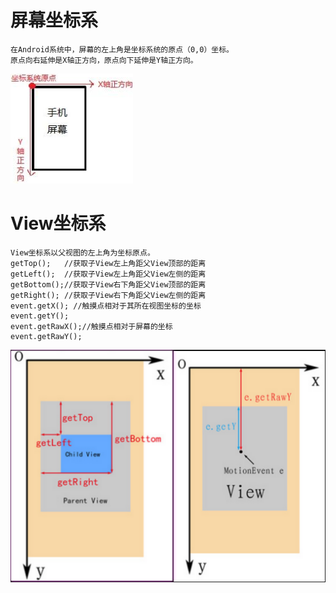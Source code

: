 # 屏幕坐标系
```text
在Android系统中，屏幕的左上角是坐标系统的原点（0,0）坐标。
原点向右延伸是X轴正方向，原点向下延伸是Y轴正方向。
```

![](../pics/201801301450_osChina_坐标系.png)


# View坐标系
```text
View坐标系以父视图的左上角为坐标原点。
getTop();   //获取子View左上角距父View顶部的距离
getLeft();  //获取子View左上角距父View左侧的距离
getBottom();//获取子View右下角距父View顶部的距离
getRight(); //获取子View右下角距父View左侧的距离
event.getX(); //触摸点相对于其所在视图坐标的坐标    
event.getY();
event.getRawX();//触摸点相对于屏幕的坐标
event.getRawY();
```

![](../pics/坐标体系.png)
 


